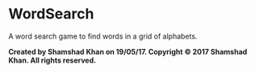 # WordSearch
A word search game to find words in a grid of alphabets.

**Created by Shamshad Khan on 19/05/17.
Copyright © 2017 Shamshad Khan. All rights reserved.**




